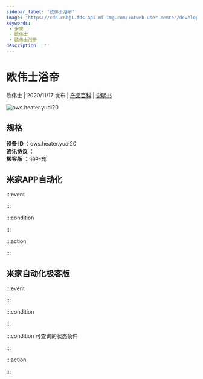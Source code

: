 ```yaml
---
sidebar_label: '欧伟士浴帝'
image: 'https://cdn.cnbj1.fds.api.mi-img.com/iotweb-user-center/developer_1679048482483NHChMb3I.png?GalaxyAccessKeyId=AKVGLQWBOVIRQ3XLEW&Expires=9223372036854775807&Signature=SxzeMpUJlWv/YGpcmLKYFVaj6GU='
keywords: 
 - 米家
 - 欧伟士
 - 欧伟士浴帝
description : ''
---
```

# 欧伟士浴帝

欧伟士 | 2020/11/17 发布 | [产品百科](https://home.mi.com/webapp/content/baike/product/index.html?model=ows.heater.yudi20/) | [说明书](https://home.mi.com/views/introduction.html?model=ows.heater.yudi20&region=cn)

![ows.heater.yudi20](https://cdn.cnbj1.fds.api.mi-img.com/iotweb-user-center/developer_1679048482483NHChMb3I.png?GalaxyAccessKeyId=AKVGLQWBOVIRQ3XLEW&Expires=9223372036854775807&Signature=SxzeMpUJlWv/YGpcmLKYFVaj6GU=)

## 规格  
> 
**设备 ID** ：ows.heater.yudi20  
**通讯协议** ：  
**极客版**  ： 待补充 


## 米家APP自动化  

:::event  

:::

:::condition  

:::

:::action   

:::

## 米家自动化极客版  

:::event  

:::

:::condition  

:::

:::condition 可查询的状态条件  

:::

:::action  

:::

        
